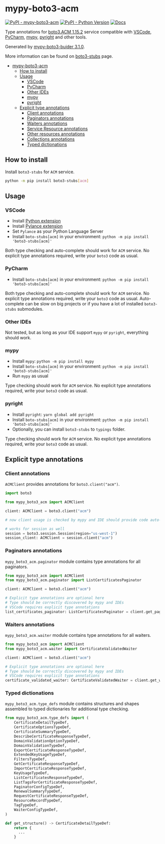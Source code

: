 # mypy-boto3-acm

[![PyPI - mypy-boto3-acm](https://img.shields.io/pypi/v/mypy-boto3-acm.svg?color=blue)](https://pypi.org/project/mypy-boto3-acm)
[![PyPI - Python Version](https://img.shields.io/pypi/pyversions/mypy-boto3-acm.svg?color=blue)](https://pypi.org/project/mypy-boto3-acm)
[![Docs](https://img.shields.io/readthedocs/mypy-boto3-builder.svg?color=blue)](https://mypy-boto3-builder.readthedocs.io/)

Type annotations for
[boto3.ACM 1.15.2](https://boto3.amazonaws.com/v1/documentation/api/1.15.2/reference/services/acm.html#ACM) service
compatible with
[VSCode](https://code.visualstudio.com/),
[PyCharm](https://www.jetbrains.com/pycharm/),
[mypy](https://github.com/python/mypy),
[pyright](https://github.com/microsoft/pyright)
and other tools.

Generated by [mypy-boto3-buider 3.1.0](https://github.com/vemel/mypy_boto3_builder).

More information can be found on [boto3-stubs](https://pypi.org/project/boto3-stubs/) page.

- [mypy-boto3-acm](#mypy-boto3-acm)
  - [How to install](#how-to-install)
  - [Usage](#usage)
    - [VSCode](#vscode)
    - [PyCharm](#pycharm)
    - [Other IDEs](#other-ides)
    - [mypy](#mypy)
    - [pyright](#pyright)
  - [Explicit type annotations](#explicit-type-annotations)
    - [Client annotations](#client-annotations)
    - [Paginators annotations](#paginators-annotations)
    - [Waiters annotations](#waiters-annotations)
    - [Service Resource annotations](#service-resource-annotations)
    - [Other resources annotations](#other-resources-annotations)
    - [Collections annotations](#collections-annotations)
    - [Typed dictionations](#typed-dictionations)

## How to install

Install `boto3-stubs` for `ACM` service.

```bash
python -m pip install boto3-stubs[acm]
```

## Usage

### VSCode

- Install [Python extension](https://marketplace.visualstudio.com/items?itemName=ms-python.python)
- Install [Pylance extension](https://marketplace.visualstudio.com/items?itemName=ms-python.vscode-pylance)
- Set `Pylance` as your Python Language Server
- Install `boto-stubs[acm]` in your environment: `python -m pip install 'boto3-stubs[acm]'`

Both type checking and auto-complete should work for `ACM` service.
No explicit type annotations required, write your `boto3` code as usual.

### PyCharm

- Install `boto-stubs[acm]` in your environment: `python -m pip install 'boto3-stubs[acm]'`

Both type checking and auto-complete should work for `ACM` service.
No explicit type annotations required, write your `boto3` code as usual.
Auto-complete can be slow on big projects or if you have a lot of installed `boto3-stubs` submodules.

### Other IDEs

Not tested, but as long as your IDE support `mypy` or `pyright`, everything should work.

### mypy

- Install `mypy`: `python -m pip install mypy`
- Install `boto-stubs[acm]` in your environment: `python -m pip install 'boto3-stubs[acm]'`
- Run `mypy` as usual

Type checking should work for `ACM` service.
No explicit type annotations required, write your `boto3` code as usual.

### pyright

- Install `pyright`: `yarn global add pyright`
- Install `boto-stubs[acm]` in your environment: `python -m pip install 'boto3-stubs[acm]'`
- Optionally, you can install `boto3-stubs` to `typings` folder.

Type checking should work for `ACM` service.
No explicit type annotations required, write your `boto3` code as usual.

## Explicit type annotations

### Client annotations

`ACMClient` provides annotations for `boto3.client("acm")`.

```python
import boto3

from mypy_boto3_acm import ACMClient

client: ACMClient = boto3.client("acm")

# now client usage is checked by mypy and IDE should provide code auto-complete

# works for session as well
session = boto3.session.Session(region="us-west-1")
session_client: ACMClient = session.client("acm")
```

### Paginators annotations

`mypy_boto3_acm.paginator` module contains type annotations for all paginators.

```python
from mypy_boto3_acm import ACMClient
from mypy_boto3_acm.paginator import ListCertificatesPaginator

client: ACMClient = boto3.client("acm")

# Explicit type annotations are optional here
# Type should be correctly discovered by mypy and IDEs
# VSCode requires explicit type annotations
list_certificates_paginator: ListCertificatesPaginator = client.get_paginator("list_certificates")
```


### Waiters annotations

`mypy_boto3_acm.waiter` module contains type annotations for all waiters.

```python
from mypy_boto3_acm import ACMClient
from mypy_boto3_acm.waiter import CertificateValidatedWaiter

client: ACMClient = boto3.client("acm")

# Explicit type annotations are optional here
# Type should be correctly discovered by mypy and IDEs
# VSCode requires explicit type annotations
certificate_validated_waiter: CertificateValidatedWaiter = client.get_waiter("certificate_validated")
```





### Typed dictionations

`mypy_boto3_acm.type_defs` module contains structures and shapes assembled
to typed dictionaries for additional type checking.

```python
from mypy_boto3_acm.type_defs import (
    CertificateDetailTypeDef,
    CertificateOptionsTypeDef,
    CertificateSummaryTypeDef,
    DescribeCertificateResponseTypeDef,
    DomainValidationOptionTypeDef,
    DomainValidationTypeDef,
    ExportCertificateResponseTypeDef,
    ExtendedKeyUsageTypeDef,
    FiltersTypeDef,
    GetCertificateResponseTypeDef,
    ImportCertificateResponseTypeDef,
    KeyUsageTypeDef,
    ListCertificatesResponseTypeDef,
    ListTagsForCertificateResponseTypeDef,
    PaginatorConfigTypeDef,
    RenewalSummaryTypeDef,
    RequestCertificateResponseTypeDef,
    ResourceRecordTypeDef,
    TagTypeDef,
    WaiterConfigTypeDef,
)

def get_structure() -> CertificateDetailTypeDef:
    return {
      ...
    }
```
